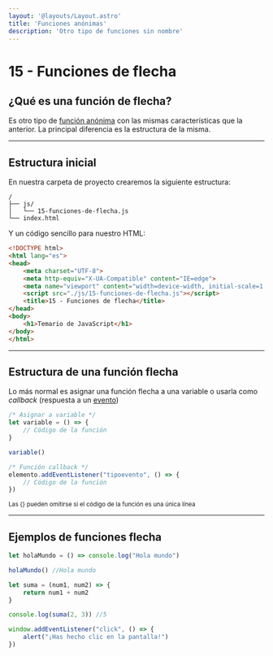 ```yaml
---
layout: '@layouts/Layout.astro'
title: 'Funciones anónimas'
description: 'Otro tipo de funciones sin nombre'
---
```

# 15 - Funciones de flecha

## ¿Qué es una función de flecha?

Es otro tipo de [función anónima](/14) con las mismas características que la anterior. La principal diferencia es la estructura de la misma.

<hr>


## Estructura inicial

En nuestra carpeta de proyecto crearemos la siguiente estructura:

```
/
├── js/
│   └── 15-funciones-de-flecha.js
└── index.html
```

Y un código sencillo para nuestro HTML:

```html
<!DOCTYPE html>
<html lang="es">
<head>
    <meta charset="UTF-8">
    <meta http-equiv="X-UA-Compatible" content="IE=edge">
    <meta name="viewport" content="width=device-width, initial-scale=1.0">
    <script src="./js/15-funciones-de-flecha.js"></script>
    <title>15 - Funciones de flecha</title>
</head>
<body>
    <h1>Temario de JavaScript</h1>
</body>
</html>
```
<hr>

## Estructura de una función flecha

Lo más normal es asignar una función flecha a una variable o usarla como *callback* (respuesta a un [evento](/404))

```js
/* Asignar a variable */
let variable = () => {
    // Código de la función
}

variable()

/* Función callback */
elemento.addEventListener("tipoevento", () => {
    // Código de la función
})
```

<small>Las {} pueden omitirse si el código de la función es una única línea</small>

<hr>

## Ejemplos de funciones flecha

```js
let holaMundo = () => console.log("Hola mundo")

holaMundo() //Hola mundo

let suma = (num1, num2) => {
    return num1 + num2
}

console.log(suma(2, 3)) //5

window.addEventListener("click", () => {
    alert("¡Has hecho clic en la pantalla!")
})
```